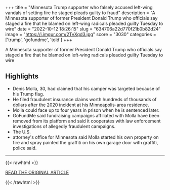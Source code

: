 +++
title = "Minnesota Trump supporter who falsely accused left-wing vandals of setting fire he staged pleads guilty to fraud"
description = "A Minnesota supporter of former President Donald Trump who officials say staged a fire that he blamed on left-wing radicals pleaded guilty Tuesday to wire"
date = "2022-10-12 18:26:15"
slug = "634706a22d770f21b0b82d24"
image = "https://i.imgur.com/2TvXqd3.jpg"
score = "3030"
categories = ['trump', 'gofundme', 'told']
+++

A Minnesota supporter of former President Donald Trump who officials say staged a fire that he blamed on left-wing radicals pleaded guilty Tuesday to wire

## Highlights

- Denis Molla, 30, had claimed that his camper was targeted because of his Trump flag.
- He filed fraudulent insurance claims worth hundreds of thousands of dollars after the 2020 incident at his Minneapolis-area residence.
- Molla could face up to four years in prison when he is sentenced later.
- GoFundMe said fundraising campaigns affiliated with Molla have been removed from its platform and said it cooperates with law enforcement investigations of allegedly fraudulent campaigns.
- The U.S.
- attorney's office for Minnesota said Molla started his own property on fire and spray painted the graffiti on his own garage door with graffiti, police said.

---

{{< rawhtml >}}
  <p class="article-category">
    <a target="_blank" href="https://www.nbcnews.com/news/us-news/minnesota-trump-supporter-pleads-guilty-fire-blamed-left-wing-vandals-rcna51799">READ THE ORIGINAL ARTICLE</a>
  </p>
{{< /rawhtml >}}
